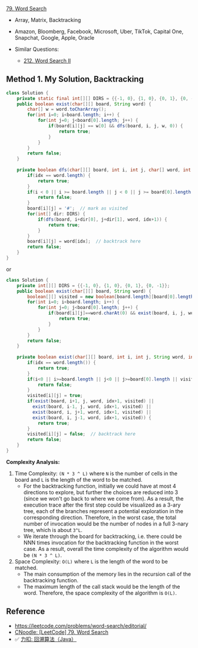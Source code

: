[79. Word Search](https://leetcode.com/problems/word-search/)

* Array, Matrix, Backtracking
* Amazon, Bloomberg, Facebook, Microsoft, Uber, TikTok, Capital One, Snapchat, Google, Apple, Oracle

* Similar Questions:
    * [212. Word Search II](https://leetcode.com/problems/word-search-ii/)


## Method 1. My Solution, Backtracking
```java
class Solution {
    private static final int[][] DIRS = {{-1, 0}, {1, 0}, {0, 1}, {0, -1}};
    public boolean exist(char[][] board, String word) {
        char[] w = word.toCharArray();
        for(int i=0; i<board.length; i++) {
            for(int j=0; j<board[0].length; j++) {
                if(board[i][j] == w[0] && dfs(board, i, j, w, 0)) {
                    return true;
                }
            }
        }
        return false;
    }
    
    private boolean dfs(char[][] board, int i, int j, char[] word, int idx) {
        if(idx == word.length) {
            return true;
        }
        if(i < 0 || i >= board.length || j < 0 || j >= board[0].length || word[idx] != board[i][j]) {
            return false;
        }
        board[i][j] = '#';  // mark as visited
        for(int[] dir: DIRS) {
            if(dfs(board, i+dir[0], j+dir[1], word, idx+1)) {
                return true;
            }
        }
        board[i][j] = word[idx];  // backtrack here
        return false;
    }
}
```

or 

```java
class Solution {
    private int[][] DIRS = {{-1, 0}, {1, 0}, {0, 1}, {0, -1}};
    public boolean exist(char[][] board, String word) {
        boolean[][] visited = new boolean[board.length][board[0].length];
        for(int i=0; i<board.length; i++) {
            for(int j=0; j<board[0].length; j++) {
                if(board[i][j]==word.charAt(0) && exist(board, i, j, word, 0, visited)) {
                    return true;
                }
            }
        }
        return false;
    }
    
    private boolean exist(char[][] board, int i, int j, String word, int idx, boolean[][] visited) {
        if(idx == word.length()) {
            return true;
        }
        if(i<0 || i>=board.length || j<0 || j>=board[0].length || visited[i][j] || board[i][j]!=word.charAt(idx)) {
            return false;
        }
        visited[i][j] = true;
        if(exist(board, i+1, j, word, idx+1, visited) ||
          exist(board, i-1, j, word, idx+1, visited) ||
          exist(board, i, j+1, word, idx+1, visited) ||
          exist(board, i, j-1, word, idx+1, visited)) {
            return true;
        }
        visited[i][j] = false;  // backtrack here
        return false;
    }
}
```
**Complexity Analysis:**
1. Time Complexity: `(N * 3 ^ L)` where `N` is the number of cells in the board and `L` is the length of the word to be matched.
   * For the backtracking function, initially we could have at most 4 directions to explore, but further the choices are reduced into 3 (since we won't go back to where we come from). As a result, the execution trace after the first step could be visualized as a 3-ary tree, each of the branches represent a potential exploration in the corresponding direction. Therefore, in the worst case, the total number of invocation would be the number of nodes in a full 3-nary tree, which is about `3^L`.
   * We iterate through the board for backtracking, i.e. there could be NNN times invocation for the backtracking function in the worst case. As a result, overall the time complexity of the algorithm would be `(N * 3 ^ L)`.
2. Space Complexity: `O(L)` where `L` is the length of the word to be matched.
   * The main consumption of the memory lies in the recursion call of the backtracking function. 
   * The maximum length of the call stack would be the length of the word. Therefore, the space complexity of the algorithm is `O(L)`. 


## Reference
* https://leetcode.com/problems/word-search/editorial/
* [CNoodle: [LeetCode] 79. Word Search](https://www.cnblogs.com/cnoodle/p/13217158.html)
* ✅ [力扣: 回溯算法（Java）](https://leetcode.cn/problems/word-search/solutions/12096/zai-er-wei-ping-mian-shang-shi-yong-hui-su-fa-pyth/)